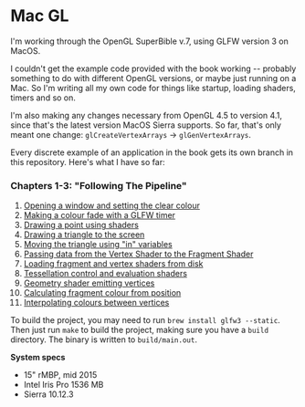 # Mac GL

I'm working through the OpenGL SuperBible v.7, using GLFW version 3 on MacOS.

I couldn't get the example code provided with the book working -- probably something to do with different OpenGL versions, or maybe just running on a Mac. So I'm writing all my own code for things like startup, loading shaders, timers and so on.

I'm also making any changes necessary from OpenGL 4.5 to version 4.1, since that's the latest version MacOS Sierra supports. So far, that's only meant one change: `glCreateVertexArrays` -> `glGenVertexArrays`.

Every discrete example of an application in the book gets its own branch in this repository. Here's what I have so far:


### Chapters 1-3: "Following The Pipeline"

1. [Opening a window and setting the clear colour](https://github.com/bedekelly/mac-gl/tree/base)
2. [Making a colour fade with a GLFW timer](https://github.com/bedekelly/mac-gl/tree/fading-colour)
3. [Drawing a point using shaders](https://github.com/bedekelly/mac-gl/tree/shaders)
4. [Drawing a triangle to the screen](https://github.com/bedekelly/mac-gl/tree/triangle)
5. [Moving the triangle using "in" variables](https://github.com/bedekelly/mac-gl/tree/triangle-offset)
6. [Passing data from the Vertex Shader to the Fragment Shader](https://github.com/bedekelly/mac-gl/tree/passing-data)
7. [Loading fragment and vertex shaders from disk](https://github.com/bedekelly/mac-gl/tree/load-shaders-from-file)
8. [Tessellation control and evaluation shaders](https://github.com/bedekelly/mac-gl/tree/tessellation-control)
9. [Geometry shader emitting vertices](https://github.com/bedekelly/mac-gl)
10. [Calculating fragment colour from position](https://github.com/bedekelly/mac-gl/tree/fragment-colour-from-position)
11. [Interpolating colours between vertices](https://github.com/bedekelly/mac-gl/tree/interpolate-colours)


To build the project, you may need to run `brew install glfw3 --static`. Then just run `make` to build the project, making sure you have a `build` directory. The binary is written to `build/main.out`.


**System specs**

* 15" rMBP, mid 2015
* Intel Iris Pro 1536 MB
* Sierra 10.12.3
